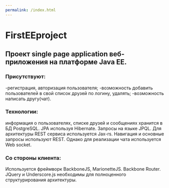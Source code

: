 ```yaml
---
permalink: /index.html
---
```

# FirstEEproject

## Проект single page application веб-приложения на платформе Java EE.
### **Присутствуют:**
-регистрация, авторизация пользователя;
-возможность добавить пользователей в свой список друзей по логину, удалять;
-возможность написать другу(чат).

### **Технологии:**
информация о пользователях, списке друзей и сообщениях хранится в БД PostgreSQL. JPA используя Hibernate. Запросы на языке JPQL.
Для архитектуры REST сервиса используется Jax-rs.
Навигация и основные запросы используют REST. Однако для реализации чата используется Web socket.
### **Со стороны клиента:**
Используется фреймворк BackboneJS, MarionetteJS. Backbone Router. JQuery и Underscore.js необходимы для полноценного структурирования архитектуры.
